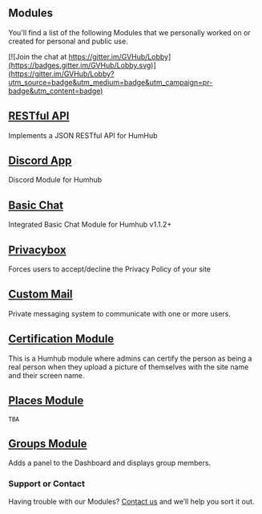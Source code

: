 ## Modules
You'll find a list of the following Modules that we personally worked on or created for personal and public use.

[![Join the chat at https://gitter.im/GVHub/Lobby](https://badges.gitter.im/GVHub/Lobby.svg)](https://gitter.im/GVHub/Lobby?utm_source=badge&utm_medium=badge&utm_campaign=pr-badge&utm_content=badge)

## [RESTful API](https://github.com/GreenVolume/humhub-RESTful-API)
Implements a JSON RESTful API for HumHub

## [Discord App](https://github.com/GreenVolume/humhub-discordapp-module)
Discord Module for Humhub

## [Basic Chat](https://github.com/GreenVolume/humhub-BasicChat-module)
Integrated Basic Chat Module for Humhub v1.1.2+

## [Privacybox](https://github.com/GreenVolume/humhub-modules-privacybox)
Forces users to accept/decline the Privacy Policy of your site

## [Custom Mail](https://github.com/GreenVolume/Custom-Humhub-Mail-Module)
Private messaging system to communicate with one or more users.

## [Certification Module](https://github.com/GreenVolume/humhub-certification-module)
This is a Humhub module where admins can certify the person as being a real person when they upload a picture of themselves with the site name and their screen name.

## [Places Module](https://github.com/GreenVolume/humhub-places-module)
`TBA`

## [Groups Module](https://github.com/GreenVolume/humhub-groups-module)
Adds a panel to the Dashboard and displays group members.

### Support or Contact
Having trouble with our Modules? [Contact us](mailto:tsuharusarah@gmail.com) and we’ll help you sort it out.
